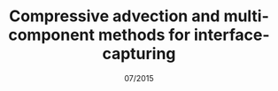 ---
title: Compressive advection and multi-component methods for interface-capturing
authors: D. Pavlidis, J.L.M.A. Gomes, Z. Xie, <strong>J.R. Percival</strong>, C.C. Pain and O.K. Matar
journal: International Journal for Numerical Methods in Fluids
paper-url: http://onlinelibrary.wiley.com/doi/10.1002/fld.4078/abstract
date: 07/2015
---